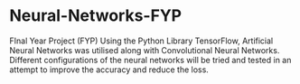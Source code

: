 # Neural-Networks-FYP
FInal Year Project (FYP)
Using the Python Library TensorFlow, Artificial Neural Networks was utilised along with Convolutional Neural Networks. 
Different configurations of the neural networks will be tried and tested in an attempt to improve the accuracy and reduce the loss.
